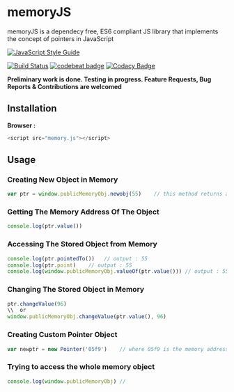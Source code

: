 # memoryJS

memoryJS is a dependecy free, ES6 compliant JS library that implements the concept of pointers in JavaScript

[![JavaScript Style Guide](https://cdn.rawgit.com/standard/standard/master/badge.svg)](https://github.com/standard/standard)

[![Build Status](https://travis-ci.org/unsuitable001/memoryJS.svg?branch=master)](https://travis-ci.org/unsuitable001/memoryJS) [![codebeat badge](https://codebeat.co/badges/9a04c2ff-0e70-4290-a340-67f37d41e162)](https://codebeat.co/projects/github-com-unsuitable001-memoryjs-master) [![Codacy Badge](https://api.codacy.com/project/badge/Grade/392b5ccd3b854df8bc0988e359872afb)](https://www.codacy.com/app/unsuitable001/memoryJS?utm_source=github.com&amp;utm_medium=referral&amp;utm_content=unsuitable001/memoryJS&amp;utm_campaign=Badge_Grade)

**Preliminary work is done. Testing in progress. Feature Requests, Bug Reports & Contributions are welcomed**

## Installation

**Browser :**

```javascript
<script src="memory.js"></script>
```

## Usage

### Creating New Object in Memory

```javascript
var ptr = window.publicMemoryObj.newobj(55)    // this method returns a pointer object
```

### Getting The Memory Address Of The Object

```javascript
console.log(ptr.value())
```

### Accessing The Stored Object from Memory

```javascript
console.log(ptr.pointedTo())   // output : 55
console.log(ptr.point)    // output : 55
console.log(window.publicMemoryObj.valueOf(ptr.value())) // output : 55
```

### Changing The Stored Object in Memory

```javascript
ptr.changeValue(96)
\\  or
window.publicMemoryObj.changeValue(ptr.value(), 96)
```

### Creating Custom Pointer Object

```javascript
var newptr = new Pointer('05f9')    // where 05f9 is the memory address (i.e value of the pointer)
```
### Trying to access the whole memory object

```javascript
console.log(window.publicMemoryObj) // 
```
